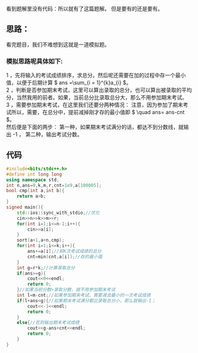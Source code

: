 看到题解里没有代码：所以就有了这篇题解。
但是要有的还是要有。
## 思路：
看完题目，我们不难想到这就是一道模拟题。
### 模拟思路呢具体如下:   
 1 ，先将输入的考试成绩排序，求总分。然后呢还需要在加的过程中存一个最小值，以便于后期计算 $ ans =\sum_{i = 1}^{k}a_{i}  $。   
 2  ，判断是否参加期末考试，这里可以算出录取的总分，也可以算出被录取的平均分，当然我用的前者。如果，当前总分比录取总分大，那么不用参加期末考试。   
3  ，需要参加期末考试，在这里我们还要分两种情况：
注意，因为参加了期末考试所以，需要，在总分中，提前减掉刚才存的最小值即  $ \quad ans= ans-cnt  $。  
然后便是下面的两步：
 第一种，如果期末考试满分的话，都达不到分数线，就输出 -1 ，
 第二种，输出考试分数。
## 代码

```cpp
#include<bits/stdc++.h>
#define int long long
using namespace std;
int n,ans=0,k,m,r,cnt=1e9,a[100005];
bool cmp(int a,int b){
	return a>b;
}
signed main(){
	std::ios::sync_with_stdio;//优化
	cin>>n>>k>>m>>r;
	for(int i=1;i<=n-1;i++){
		cin>>a[i];
	}
	sort(a+1,a+n,cmp);
	for(int i=1;i<=k;i++){
		ans+=a[i];//前K次考试成绩的总分
		cnt=min(cnt,a[i]);//存的最小值
	}
	int g=r*k;//计算录取总分
	if(ans>=g){
		cout<<0<<endl;
		return 0;
	}//如果当前分数>录取分数，就不用参加期末考试
	int l=m-cnt;//如果参加期末考试，需要减去最小的一次考试成绩
	if(l+ans<g){//如果期末考试满分都比录取总分小，那么就输出-1；
		cout<<-1<<endl;
		return 0; 
	}
	else{//否则输出期末考试成绩
		cout<<g-ans+cnt<<endl;
		return 0;
	} 
}
```
